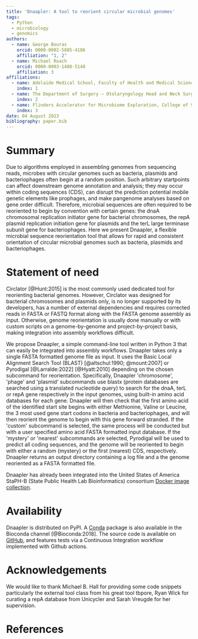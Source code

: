 ```yaml
---
title: 'Dnaapler: A tool to reorient circular microbial genomes'
tags:  
  - Python
  - microbiology
  - genomics
authors:
  - name: George Bouras
    orcid: 0000-0002-5885-4186
    affiliation: "1, 2"
  - name: Michael Roach
    orcid: 0000-0003-1488-5148
    affiliation: 3
affiliations:
  - name: Adelaide Medical School, Faculty of Health and Medical Sciences, The University of Adelaide, Adelaide, South Australia 5005, Australia
    index: 1
  - name: The Department of Surgery – Otolaryngology Head and Neck Surgery, Central Adelaide Local Health Network, Adelaide, South Australia 5000, Australia 
    index: 2
  - name: Flinders Accelerator for Microbiome Exploration, College of Science and Engineering, Flinders University, Bedford Park, Adelaide, South Australia 5042, Australia
    index: 3
date: 04 August 2023  
bibliography: paper.bib
---
```


# Summary

Due to algorithms employed in assembling genomes from sequencing reads, microbes with circular genomes such as bacteria, plasmids and bacteriophages often begin at a random position. Such arbitrary startpoints can affect downstream genome annotation and analysis; they may occur within coding sequences (CDS), can disrupt the prediction potential mobile genetic elements like prophages, and make pangenome analyses based on gene order difficult. Therefore, microbial sequences are often required to be reoriented to begin by convention with certain genes: the dnaA chromosomal replication initiator gene for bacterial chromosomes, the repA plasmid replication initiation gene for plasmids and the terL large terminase subunit gene for bacteriophages. Here we present Dnaapler, a flexible microbial sequence reorientation tool that allows for rapid and consistent orientation of circular microbial genomes such as bacteria, plasmids and bacteriophages. 

# Statement of need

Circlator [@Hunt:2015] is the most commonly used dedicated tool for reorienting bacterial genomes. However, Circlator was designed for bacterial chromosomes and plasmids only, is no longer supported by its developers, has a number of external dependencies and requires corrected reads in FASTA or FASTQ format along with the FASTA genome assembly as input. Otherwise, genome reorientation is usually done manually or with custom scripts on a genome-by-genome and project-by-project basis, making integration into assembly workflows difficult. 

We propose Dnaapler, a simple command-line tool written in Python 3 that can easily be integrated into assembly workflows. Dnaapler takes only a single FASTA formatted genome file as input. It uses the Basic Local Alignment Search Tool (BLAST) [@altschul:1990; @mount:2007] or Pyrodigal [@Larralde:2022] [@Hyatt:2010] depending on the chosen subcommand for reorientation. Specifically, Dnaapler 'chromosome', 'phage' and 'plasmid' subcommands use blastx (protein databases are searched using a translated nucleotide query) to search for the dnaA, terL or repA gene respectively in the input genomes, using built-in amino acid databases for each gene. Dnaapler will then check that the first amino acid of the identified start site begins with either Methionine, Valine or Leucine, the 3 most used gene start codons in bacteria and bacteriophages, and will then reorient the genome to begin with this gene forward stranded. If the 'custom' subcommand is selected, the same process will be conducted but with a user specified amino acid FASTA formatted input database. If the 'mystery' or 'nearest' subcommands are selected, Pyrodigal will be used to predict all coding sequences, and the genome will be reoriented to begin with either a random (mystery) or the first (nearest) CDS, respectively. Dnaapler returns an output directory containing a log file and a the genome reoriented as a FASTA formatted file.

Dnaapler has already been integrated into the United States of America StaPH-B (State Public Health Lab Bioinformatics) consortium [Docker image collection](https://github.com/StaPH-B/docker-builds).

# Availability

Dnaapler is distributed on PyPI. A [Conda](https://conda.io/) package is
also available in the Bioconda channel [@Bioconda:2018]. The source code is available on [GitHub](https://github.com/gbouras13/dnaapler),
and features tests via a Continuous Integration workflow implemented with Github actions.

# Acknowledgements
We would like to thank Michael B. Hall for providing some code snippets particularly the external tool class from his great tool tbpore, Ryan Wick for curating a repA database from Unicycler and Sarah Vreugde for her supervision.

# References